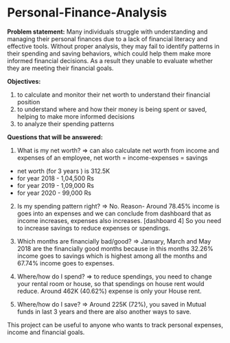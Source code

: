 # Personal-Finance-Analysis
**Problem statement:** Many individuals struggle with understanding and managing their personal finances due to a lack of financial literacy and effective tools. Without proper analysis, they may fail to identify patterns in their spending and saving behaviors, which could help them make more informed financial decisions. As a result they unable to evaluate whether they are meeting their financial goals. 

**Objectives:**
1. to calculate and monitor their net worth to understand their financial position
2. to understand where and how their money is being spent or saved, helping to make more informed decisions
3. to analyze their spending patterns

**Questions that will be answered:**
1. What is my net worth?
=> can also calculate net worth from income and expenses of an employee,
net worth = income-expenses = savings
- net worth (for 3 years ) is 312.5K
- for year 2018 - 1,04,500 Rs
- for year 2019 - 1,09,000 Rs
- for year 2020 - 99,000 Rs

2. Is my spending pattern right?
=> No. Reason- Around 78.45% income is goes into an expenses and we can conclude from dashboard that as income increases, expenses also increases. [dashboard 4] So you need to increase savings to reduce expenses or spendings.

3. Which months are financially bad/good?
=> January, March and May 2018 are the financially good months because in this months 32.26% income goes to savings which is highest among all the months and 67.74% income goes to expenses.

4. Where/how do I spend?
=> to reduce spendings, you need to change your rental room or house, so that spendings on house rent would reduce. Around 462K (40.62%) expense is only your House rent.

5.  Where/how do I save?
=> Around 225K (72%), you saved in Mutual funds in last 3 years and there are also another ways to save.

This project can be useful to anyone who wants to track personal expenses, income and financial goals.
